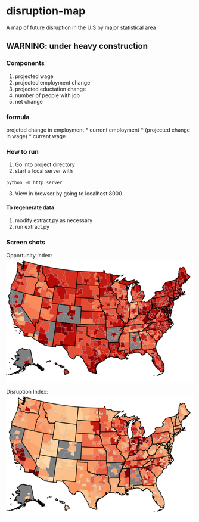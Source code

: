 # disruption-map
A map of future disruption in the U.S by major statistical area

## WARNING: under heavy construction

### Components 
1. projected wage
2. projected employment change
3. projected eductation change
4. number of people with job
5. net change

### formula

projeted change in employment * current employment * 
(projected change in wage) * current wage

### How to run

1. Go into project directory
2. start a local server with
```
python -m http.server
```
3.  View in browser by going to localhost:8000

#### To regenerate data

1. modify extract.py as necessary
2. run extract.py

### Screen shots

Opportunity Index:
![di](/img/betteropportunityindex.PNG)


Disruption Index:
![oi](/img/disruptionindex.PNG)
